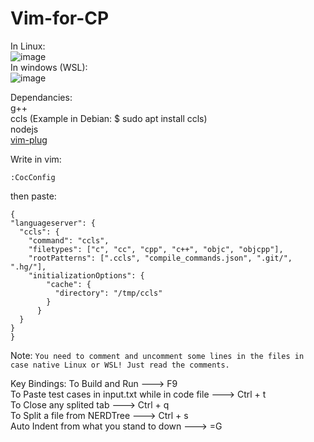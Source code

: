 # Vim-for-CP
In Linux: <br>
![image](https://github.com/abdalrahmanshaban0/Vim-for-CP/assets/126330281/428cef6f-7dc2-47fd-88fd-f094f286cb8d) <br>
In windows (WSL):<br>
![image](https://github.com/abdalrahmanshaban0/Vim-for-CP/assets/126330281/89593094-0a5a-47ec-84c1-72fc3fc8fc7e)

Dependancies: <br>
g++ <br>
ccls (Example in Debian: $ sudo apt install ccls) <br>
nodejs <br>
[vim-plug](https://github.com/junegunn/vim-plug) <br>

Write in vim: 
```
:CocConfig
```

then paste:
```
{
"languageserver": {
  "ccls": {
    "command": "ccls",
    "filetypes": ["c", "cc", "cpp", "c++", "objc", "objcpp"],
    "rootPatterns": [".ccls", "compile_commands.json", ".git/", ".hg/"],
    "initializationOptions": {
        "cache": {
          "directory": "/tmp/ccls"
        }
      }
  }
}
}
```

Note: 
``
You need to comment and uncomment some lines in the files in case native Linux or WSL! Just read the comments.
``

Key Bindings:
To Build and Run ---> F9 <br>
To Paste test cases in input.txt while in code file ---> Ctrl + t <br>
To Close any splited tab ---> Ctrl + q <br>
To Split a file from NERDTree ---> Ctrl + s <br>
Auto Indent from what you stand to down ---> =G
